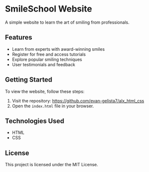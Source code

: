 # SmileSchool Website

A simple website to learn the art of smiling from professionals.

## Features

- Learn from experts with award-winning smiles
- Register for free and access tutorials
- Explore popular smiling techniques
- User testimonials and feedback

## Getting Started

To view the website, follow these steps:

1. Visit the repository:
https://github.com/evan-gelista7/alx_html_css
2. Open the `index.html` file in your browser.

## Technologies Used

- HTML
- CSS


## License

This project is licensed under the MIT License.
